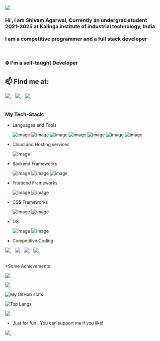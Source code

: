 

![](https://komarev.com/ghpvc/?username=StillAbeginnerr&color=green)

<h3>
Hi , I am Shivam Agarwal, 
Currently an undergrad student 2021-2025 at Kalinga institute of industrial technology, India
  
  <br>
<br>
I am a competitive programmer and a full stack developer

<br>  <br>
❄️ I'm a self-taught Developer
    <br>

</h3>  
  
## 📫 Find me at:

<table>
  <tr>
    <a href="https://www.linkedin.com/mwlite/in/shivamagarwalkiit">
    <img src="https://img.shields.io/badge/linkedin-%230077B5.svg?&style=for-the-badge&logo=linkedin&logoColor=white" />
  </a>&nbsp;&nbsp;
  
   <a href="https://mobile.twitter.com/StillABeginner">
    <img src="https://img.shields.io/badge/Twitter-1DA1F2?style=for-the-badge&logo=twitter&logoColor=white" />
  </a>&nbsp;&nbsp;

<a href="https://discord.com/channels/@Boringlife#5281">
    <img src="https://img.shields.io/badge/Discord-5865F2?style=for-the-badge&logo=discord&logoColor=white" />
  </a>&nbsp;&nbsp;

</table>



### My Tech-Stack:
* Languages and Tools

  ![image](https://img.shields.io/badge/C-00599C?style=for-the-badge&logo=c%2B%2B&logoColor=white)
  ![image](https://img.shields.io/badge/Javascript-F7DF1E?style=for-the-badge&logo=Javascript&logoColor=black)
  ![image](https://img.shields.io/badge/C++-FF6C37?style=for-the-badge&logo=C&logoColor=white)
  ![image](https://img.shields.io/badge/Python-FFD43B?style=for-the-badge&logo=python&logoColor=blue)
   ![image](https://img.shields.io/badge/CSS3-1572B6?style=for-the-badge&logo=css3&logoColor=white)
    ![image](https://img.shields.io/badge/HTML5-E34F26?style=for-the-badge&logo=html5&logoColor=white)
![image](https://img.shields.io/badge/TypeScript-007ACC?style=for-the-badge&logo=typescript&logoColor=white)
* Cloud and Hosting services

  ![image](https://img.shields.io/badge/Heroku-0089D6?style=for-the-badge&logo=Heroku&logoColor=white)


* Backend Frameworks


  ![image](https://img.shields.io/badge/Node.js-339933?style=for-the-badge&logo=nodedotjs&logoColor=white)
  ![image](https://img.shields.io/badge/npm-CB3837?style=for-the-badge&logo=npm&logoColor=white)
  ![image](https://img.shields.io/badge/Express.js-000000?style=for-the-badge&logo=express&logoColor=white)

* Frontend Frameworks


  ![image](https://img.shields.io/badge/next.js-000000?style=for-the-badge&logo=nextdotjs&logoColor=white)
  ![image](https://img.shields.io/badge/React-20232A?style=for-the-badge&logo=react&logoColor=61DAFB)
  
* CSS Frameworks


    ![image](https://img.shields.io/badge/Tailwind_CSS-38B2AC?style=for-the-badge&logo=tailwind-css&logoColor=white)
    ![image](https://img.shields.io/badge/Bootstrap-563D7C?style=for-the-badge&logo=bootstrap&logoColor=white)
  

* OS
 
     ![image](https://img.shields.io/badge/Kali_Linux-557C94?style=for-the-badge&logo=kali-linux&logoColor=white)
     ![image](https://img.shields.io/badge/Windows-0078D6?style=for-the-badge&logo=windows&logoColor=white)

 * Competitive Coding

<table>
  <tr>
    <a href="https://leetcode.com/Shivam_Agarwal12/">
    <img src="https://img.shields.io/badge/-LeetCode-FFA116?style=for-the-badge&logo=LeetCode&logoColor=black" />
  </a>&nbsp;&nbsp;
   <a href="https://www.codechef.com/users/coding_artist"><img src="https://img.shields.io/badge/Codechef-%23B92B27.svg?&style=for-the-badge&logo=Codechef&logoColor=white"></a>&nbsp;&nbsp;
    <a href="https://codeforces.com/profile/shivamagarwaloff">
    <img src="https://img.shields.io/badge/-CodeForces-FFA116?style=for-the-badge&logo=Codeforces&logoColor=black" />        
  </a>&nbsp;&nbsp;
    <a href="https://www.hackerrank.com/SlowCoder872">
    <img src="https://img.shields.io/badge/-Hackerrank-2EC866?style=for-the-badge&logo=HackerRank&logoColor=white" />        
  </a>&nbsp;&nbsp;
</table>

*Some Achievements

![](https://github-profile-trophy.vercel.app/?username=StillAbeginnerr)

![](https://github-profile-summary-cards.vercel.app/api/cards/profile-details?username=StillAbeginnerr&theme=solarized_dark)

![My GitHub stats](https://github-readme-stats.vercel.app/api?username=StillAbeginnerr&show_icons=true&theme=radical)


![Top Langs](https://github-readme-stats.vercel.app/api/top-langs/?username=StillAbeginnerr&show_icons=true&theme=radical)


![](https://github-readme-streak-stats.herokuapp.com/?user=StillAbeginnerr)

* Just for fun , You can support me if you like!

<a href="https://www.buymeacoffee.com/shivamagar6">
    <img src="https://img.shields.io/badge/Buy_Me_A_Coffee-FFDD00?style=for-the-badge&logo=buy-me-a-coffee&logoColor=black" />
  </a>&nbsp;&nbsp;
